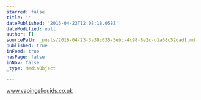 ```yaml
---
starred: false
title: ''
datePublished: '2016-04-23T12:08:18.058Z'
dateModified: null
author: []
sourcePath: _posts/2016-04-23-3a38c635-5ebc-4c98-8e2c-d1a68c52dad1.md
published: true
inFeed: true
hasPage: false
inNav: false
_type: MediaObject

---
```

www.vapingeliquids.co.uk